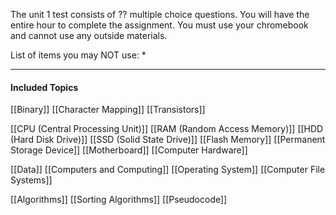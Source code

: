 The unit 1 test consists of ?? multiple choice questions. You will have the entire hour to complete the assignment. You must use your chromebook and cannot use any outside materials.

List of items you may NOT use:
* 

---
#### Included Topics

[[Binary]]
[[Character Mapping]]
[[Transistors]]

[[CPU  (Central Processing Unit)]]
[[RAM (Random Access Memory)]]
[[HDD (Hard Disk Drive)]]
[[SSD (Solid State Drive)]]
[[Flash Memory]]
[[Permanent Storage Device]]
[[Motherboard]]
[[Computer Hardware]]

[[Data]]
[[Computers and Computing]]
[[Operating System]]
[[Computer File Systems]]

[[Algorithms]]
[[Sorting Algorithms]]
[[Pseudocode]]


